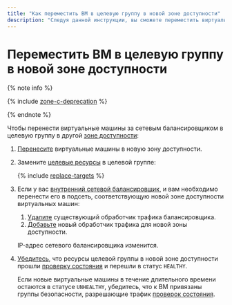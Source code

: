 ```yaml
---
title: "Как переместить ВМ в целевую группу в новой зоне доступности"
description: "Следуя данной инструкции, вы сможете переместить виртуальные машины за сетевым балансировщиком {{ network-load-balancer-full-name }} в целевую группу в другой зоне доступности."
---
```


# Переместить ВМ в целевую группу в новой зоне доступности

{% note info %}

{% include [zone-c-deprecation](../../_includes/vpc/zone-c-deprecation.md) %}

{% endnote %}

Чтобы перенести виртуальные машины за сетевым балансировщиком в целевую группу в другой [зоне доступности](../../overview/concepts/geo-scope.md):

1. [Перенесите](../../compute/operations/vm-control/vm-change-zone.md) виртуальные машины в новую зону доступности.
1. Замените [целевые ресурсы](../concepts/target-resources.md) в целевой группе:

    {% include [replace-targets](../../_includes/network-load-balancer/replace-targets.md) %}

1. Если у вас [внутренний сетевой балансировщик](../concepts/specifics.md#nlb-int-routing), и вам необходимо перенести его в подсеть, соответствующую новой зоне доступности виртуальных машин:

    1. [Удалите](./listener-remove.md) существующий обработчик трафика балансировщика.
    1. [Добавьте](./listener-add.md) новый обработчик трафика для новой зоны доступности.

    IP-адрес сетевого балансировщика изменится.

1. [Убедитесь](../../network-load-balancer/operations/check-resource-health.md), что ресурсы целевой группы в новой зоне доступности прошли [проверку состояния](../concepts/health-check.md) и перешли в статус `HEALTHY`.

    Если новые виртуальные машины в течение длительного времени остаются в статусе `UNHEALTHY`, убедитесь, что к ВМ привязаны группы безопасности, разрешающие трафик [проверок состояния](../concepts/health-check.md#target-statuses).
